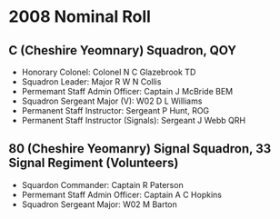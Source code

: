 # 2008 Nominal Roll

## C (Cheshire Yeomnary) Squadron, QOY

* Honorary Colonel: Colonel N C Glazebrook TD
* Squadron Leader: Major R W N Collis
* Permemant Staff Admin Officer: Captain J McBride BEM
* Squadron Sergeant Major (V): W02 D L Williams
* Permanent Staff Instructor: Sergeant P Hunt, ROG
* Permanent Staff Instructor (Signals): Sergeant J Webb QRH

## 80 (Cheshire Yeomanry) Signal Squadron, 33 Signal Regiment (Volunteers)

* Squardon Commander: Captain R Paterson
* Permemant Staff Admin Officer: Captain A C Hopkins
* Squadron Sergeant Major: W02 M Barton
